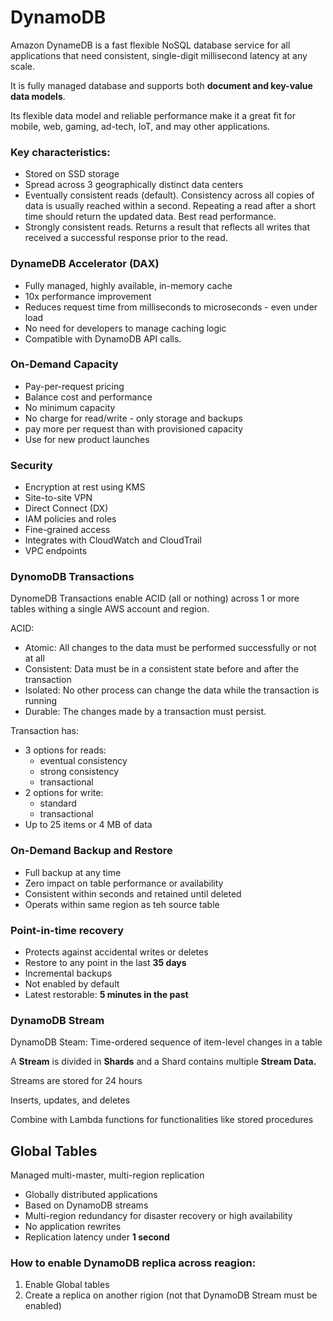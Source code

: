 # DynamoDB

Amazon DynameDB is a fast flexible NoSQL database service for all applications that need consistent, single-digit millisecond latency at any scale.

It is fully managed database and supports both **document and key-value data models**.

Its flexible data model and reliable performance make it a great fit for mobile, web, gaming, ad-tech, IoT, and may other applications.



### Key characteristics:&#x20;

* Stored on SSD storage
* Spread across 3 geographically distinct data centers
* Eventually consistent reads (default). Consistency across all copies of data is usually reached within a second. Repeating a read after a short time should return the updated data. Best read performance.
* Strongly consistent reads. Returns a result that reflects all writes that received a successful response prior to the read.

### DynameDB Accelerator (DAX)

* Fully managed, highly available, in-memory cache
* 10x performance improvement&#x20;
* Reduces request time from milliseconds to microseconds - even under load
* No need for developers to manage caching logic
* Compatible with DynamoDB API calls.

### On-Demand Capacity

* Pay-per-request pricing
* Balance cost and performance&#x20;
* No minimum capacity&#x20;
* No charge for read/write - only storage and backups
* pay more per request than with provisioned capacity
* Use for new product launches&#x20;

### Security

* Encryption at rest using KMS
* Site-to-site VPN
* Direct Connect (DX)
* IAM policies and roles
* Fine-grained access
* Integrates with CloudWatch and CloudTrail
* VPC endpoints&#x20;



### DynomoDB Transactions

DynomeDB Transactions enable ACID (all or nothing) across 1 or more tables withing a single AWS account and region.

ACID:

* Atomic: All changes to the data must be performed successfully or not at all
* Consistent: Data must be in a consistent state before and after the transaction
* Isolated: No other process can change the data while the transaction is running
* Durable: The changes made by a transaction must persist.

Transaction has:

* 3 options for reads:&#x20;
  * eventual consistency
  * strong consistency
  * transactional
* 2 options for write:
  * standard
  * transactional
* Up to 25 items or 4 MB of data



### On-Demand Backup and Restore

* Full backup at any time
* Zero impact on table performance or availability&#x20;
* Consistent within seconds and retained until deleted
* Operats within same region as teh source table

### Point-in-time recovery

* Protects against accidental writes or deletes&#x20;
* Restore to any point in the last **35 days**
* Incremental backups
* Not enabled by default
* Latest restorable: **5 minutes in the past**

### **DynamoDB Stream**

DynamoDB Steam: Time-ordered sequence of item-level changes in a table

A **Stream** is divided  in **Shards** and a Shard contains multiple **Stream Data.**

Streams are stored for 24 hours

Inserts, updates, and deletes&#x20;

Combine with Lambda functions for functionalities like stored procedures

## Global Tables&#x20;

Managed multi-master, multi-region replication

* Globally distributed applications
* Based on DynamoDB streams
* Multi-region redundancy for disaster recovery or high availability
* No application rewrites
* Replication latency under **1 second**&#x20;

### How to enable DynamoDB replica across reagion:

1. Enable Global tables
2. Create a replica on another rigion (not that DynamoDB Stream must be enabled)



